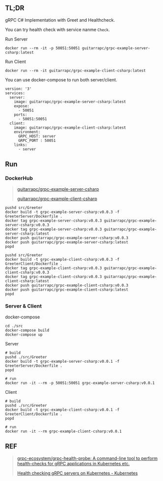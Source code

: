 ## TL;DR

gRPC C# Implementation with Greet and Healthcheck.

You can try health check with service nanme `Check`.

Run Server

```
docker run --rm -it -p 50051:50051 guitarrapc/grpc-example-server-csharp:latest
```

Run Client

```
docker run --rm -it guitarrapc/grpc-example-client-csharp:latest
```

You can use docker-compose to run both server/client.

```
version: '3'
services:
  server:
    image: guitarrapc/grpc-example-server-csharp:latest
    expose:
      - 50051
    ports:
      - 50051:50051
  client:
    image: guitarrapc/grpc-example-client-csharp:latest
    environment:
      GRPC_HOST: server
      GRPC_PORT : 50051
    links:
      - server
```


## Run

### DockerHub

> [guitarrapc/grpc-example-server-csharp](https://cloud.docker.com/u/guitarrapc/repository/docker/guitarrapc/grpc-example-server-csharp)
>
> [guitarrapc/grpc-example-client-csharp](https://cloud.docker.com/u/guitarrapc/repository/docker/guitarrapc/grpc-example-client-csharp)

```
pushd src/Greeter
docker build -t grpc-example-server-csharp:v0.0.3 -f GreeterServer/Dockerfile .
docker tag grpc-example-server-csharp:v0.0.3 guitarrapc/grpc-example-server-csharp:v0.0.3
docker tag grpc-example-server-csharp:v0.0.3 guitarrapc/grpc-example-server-csharp:latest
docker push guitarrapc/grpc-example-server-csharp:v0.0.3
docker push guitarrapc/grpc-example-server-csharp:latest
popd
```

```
pushd src/Greeter
docker build -t grpc-example-client-csharp:v0.0.3 -f GreeterClient/Dockerfile .
docker tag grpc-example-client-csharp:v0.0.3 guitarrapc/grpc-example-client-csharp:v0.0.3
docker tag grpc-example-client-csharp:v0.0.3 guitarrapc/grpc-example-client-csharp:latest
docker push guitarrapc/grpc-example-client-csharp:v0.0.3
docker push guitarrapc/grpc-example-client-csharp:latest
popd
```

### Server & Client

docker-compose

```
cd ./src
docker-compose build
docker-compose up
```

Server

```
# build
pushd ./src/Greeter
docker build -t grpc-example-server-csharp:v0.0.1 -f GreeterServer/Dockerfile .
popd

# run
docker run -it --rm -p 50051:50051 grpc-example-server-csharp:v0.0.1
```

Client

```
# build
pushd ./src/Greeter
docker build -t grpc-example-client-csharp:v0.0.1 -f GreeterClient/Dockerfile .
popd

# run
docker run -it --rm grpc-example-client-csharp:v0.0.1
```

## REF

> [grpc\-ecosystem/grpc\-health\-probe: A command\-line tool to perform health\-checks for gRPC applications in Kubernetes etc\.](https://github.com/grpc-ecosystem/grpc-health-probe/)
>
> [Health checking gRPC servers on Kubernetes \- Kubernetes](https://kubernetes.io/blog/2018/10/01/health-checking-grpc-servers-on-kubernetes/)